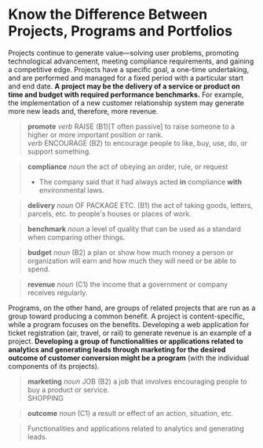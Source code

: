 # Know the Difference Between Projects, Programs and Portfolios  

Projects continue to generate value—solving user problems, promoting technological advancement, meeting compliance requirements, and gaining a competitive edge. 
Projects have a specific goal, a one-time undertaking, and are performed and managed for a fixed period with a particular start and end date. 
**A project may be the delivery of a service or product on time and budget with required performance benchmarks.** 
For example, the implementation of a new customer relationship system may generate more new leads and, therefore, more revenue.  
> **promote** _verb_ RAISE  (B1)\[T often passive] to raise someone to a higher or more important position or rank.  
> _verb_ ENCOURAGE (B2) to encourage people to like, buy, use, do, or support something.    

> **compliance** _noun_ the act of obeying an order, rule, or request  
> - The company said that it had always acted **in** compliance **with** environmental laws.  

> **delivery**  _noun_ OF PACKAGE ETC. (B1) the act of taking goods, letters, parcels, etc. to people's houses or places of work.  

> **benchmark** _noun_ a level of quality that can be used as a standard when comparing other things.  

> **budget** _noun_ (B2) a plan or show how much money a person or organization will earn and how much they will need or be able to spend.   

> **revenue** _noun_ (C1) the income that a government or company receives regularly.

Programs, on the other hand, are groups of related projects that are run as a group toward producing a common benefit. A project is content-specific, while a program focuses on the benefits. Developing a web application for ticket registration (air, travel, or rail) to generate revenue is an example of a project. **Developing a group of functionalities or applications related to analytics and generating leads through marketing for the desired outcome of customer conversion might be a program** (with the individual components of its projects).    
> **marketing** _noun_ JOB (B2) a job that involves encouraging people to buy a product or service.  
> SHOPPING  

> **outcome** _noun_ (C1) a result or effect of an action, situation, etc.  

> Functionalities and applications related to analytics and generating leads.
